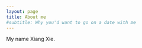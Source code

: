 ```yaml
---
layout: page
title: About me
#subtitle: Why you'd want to go on a date with me
---
```


My name Xiang Xie.
